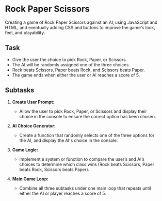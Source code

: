# Rock Paper Scissors

Creating a game of Rock Paper Scissors against an AI, using JavaScript and HTML, and eventually adding CSS and buttons to improve the game's look, feel, and playability.

## Task
- Give the user the choice to pick Rock, Paper, or Scissors.
- The AI will be randomly assigned one of the three choices.
- Rock beats Scissors, Paper beats Rock, and Scissors beats Paper.
- The game ends when either the user or AI reaches a score of 5.

## Subtasks
1. **Create User Prompt:** 
   - Allow the user to pick Rock, Paper, or Scissors and display their choice in the console to ensure the correct option has been chosen.
   
2. **AI Choice Generator:** 
   - Create a function that randomly selects one of the three options for the AI, and display the AI's choice in the console.
   
3. **Game Logic:**
   - Implement a system or function to compare the user’s and AI’s choices to determine which class wins (Rock beats Scissors, Paper beats Rock, Scissors beats Paper).
   
4. **Main Game Loop:**
   - Combine all three subtasks under one main loop that repeats until either the AI or player reaches a score of 5.
